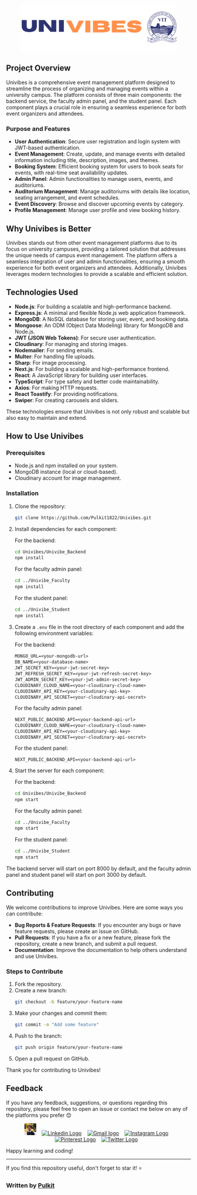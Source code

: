 <p align="center">
  <a href="https://github.com/Pulkit1822/Univibes">
    <img src="https://github.com/Pulkit1822/Univibes/blob/main/Univibe_Faculty/src/app/logo.png" height="128">
  </a>
</p>

## Project Overview

Univibes is a comprehensive event management platform designed to streamline the process of organizing and managing events within a university campus. The platform consists of three main components: the backend service, the faculty admin panel, and the student panel. Each component plays a crucial role in ensuring a seamless experience for both event organizers and attendees.

### Purpose and Features

- **User Authentication**: Secure user registration and login system with JWT-based authentication.
- **Event Management**: Create, update, and manage events with detailed information including title, description, images, and themes.
- **Booking System**: Efficient booking system for users to book seats for events, with real-time seat availability updates.
- **Admin Panel**: Admin functionalities to manage users, events, and auditoriums.
- **Auditorium Management**: Manage auditoriums with details like location, seating arrangement, and event schedules.
- **Event Discovery**: Browse and discover upcoming events by category.
- **Profile Management**: Manage user profile and view booking history.

## Why Univibes is Better

Univibes stands out from other event management platforms due to its focus on university campuses, providing a tailored solution that addresses the unique needs of campus event management. The platform offers a seamless integration of user and admin functionalities, ensuring a smooth experience for both event organizers and attendees. Additionally, Univibes leverages modern technologies to provide a scalable and efficient solution.

## Technologies Used

- **Node.js**: For building a scalable and high-performance backend.
- **Express.js**: A minimal and flexible Node.js web application framework.
- **MongoDB**: A NoSQL database for storing user, event, and booking data.
- **Mongoose**: An ODM (Object Data Modeling) library for MongoDB and Node.js.
- **JWT (JSON Web Tokens)**: For secure user authentication.
- **Cloudinary**: For managing and storing images.
- **Nodemailer**: For sending emails.
- **Multer**: For handling file uploads.
- **Sharp**: For image processing.
- **Next.js**: For building a scalable and high-performance frontend.
- **React**: A JavaScript library for building user interfaces.
- **TypeScript**: For type safety and better code maintainability.
- **Axios**: For making HTTP requests.
- **React Toastify**: For providing notifications.
- **Swiper**: For creating carousels and sliders.

These technologies ensure that Univibes is not only robust and scalable but also easy to maintain and extend.

## How to Use Univibes

### Prerequisites

- Node.js and npm installed on your system.
- MongoDB instance (local or cloud-based).
- Cloudinary account for image management.

### Installation

1. Clone the repository:
   ```bash
   git clone https://github.com/Pulkit1822/Univibes.git
   ```

2. Install dependencies for each component:

   For the backend:
   ```bash
   cd Univibes/Univibe_Backend
   npm install
   ```

   For the faculty admin panel:
   ```bash
   cd ../Univibe_Faculty
   npm install
   ```

   For the student panel:
   ```bash
   cd ../Univibe_Student
   npm install
   ```

3. Create a `.env` file in the root directory of each component and add the following environment variables:

   For the backend:
   ```env
   MONGO_URL=<your-mongodb-url>
   DB_NAME=<your-database-name>
   JWT_SECRET_KEY=<your-jwt-secret-key>
   JWT_REFRESH_SECRET_KEY=<your-jwt-refresh-secret-key>
   JWT_ADMIN_SECRET_KEY=<your-jwt-admin-secret-key>
   CLOUDINARY_CLOUD_NAME=<your-cloudinary-cloud-name>
   CLOUDINARY_API_KEY=<your-cloudinary-api-key>
   CLOUDINARY_API_SECRET=<your-cloudinary-api-secret>
   ```

   For the faculty admin panel:
   ```env
   NEXT_PUBLIC_BACKEND_API=<your-backend-api-url>
   CLOUDINARY_CLOUD_NAME=<your-cloudinary-cloud-name>
   CLOUDINARY_API_KEY=<your-cloudinary-api-key>
   CLOUDINARY_API_SECRET=<your-cloudinary-api-secret>
   ```

   For the student panel:
   ```env
   NEXT_PUBLIC_BACKEND_API=<your-backend-api-url>
   ```

4. Start the server for each component:

   For the backend:
   ```bash
   cd Univibes/Univibe_Backend
   npm start
   ```

   For the faculty admin panel:
   ```bash
   cd ../Univibe_Faculty
   npm start
   ```

   For the student panel:
   ```bash
   cd ../Univibe_Student
   npm start
   ```

The backend server will start on port 8000 by default, and the faculty admin panel and student panel will start on port 3000 by default.

## Contributing

We welcome contributions to improve Univibes. Here are some ways you can contribute:

- **Bug Reports & Feature Requests**: If you encounter any bugs or have feature requests, please create an issue on GitHub.
- **Pull Requests**: If you have a fix or a new feature, please fork the repository, create a new branch, and submit a pull request.
- **Documentation**: Improve the documentation to help others understand and use Univibes.

### Steps to Contribute

1. Fork the repository.
2. Create a new branch:
   ```bash
   git checkout -b feature/your-feature-name
   ```
3. Make your changes and commit them:
   ```bash
   git commit -m "Add some feature"
   ```
4. Push to the branch:
   ```bash
   git push origin feature/your-feature-name
   ```
5. Open a pull request on GitHub.

Thank you for contributing to Univibes!

## Feedback

If you have any feedback, suggestions, or questions regarding this repository, please feel free to open an issue or contact me below on any of the platforms you prefer 😊
<br/>
<p align="center">
  <a href="https://pulkitmathur.tech/"><img src="https://github.com/Pulkit1822/Pulkit1822/blob/main/animated-icons/pic.jpeg" alt="portfolio" width="32"></a>&nbsp;&nbsp;&nbsp;
  <a href="https://www.linkedin.com/in/pulkitkmathur/"><img src="https://github.com/TheDudeThatCode/TheDudeThatCode/blob/master/Assets/Linkedin.svg" alt="Linkedin Logo" width="32"></a>&nbsp;&nbsp;&nbsp;
  <a href="mailto:pulkitmathur.me@gmail.com"><img src="https://github.com/TheDudeThatCode/TheDudeThatCode/blob/master/Assets/Gmail.svg" alt="Gmail logo" height="32"></a>&nbsp;&nbsp;&nbsp;
  <a href="https://www.instagram.com/pulkitkumarmathur/"><img src="https://github.com/TheDudeThatCode/TheDudeThatCode/blob/master/Assets/Instagram.svg" alt="Instagram Logo" width="32"></a>&nbsp;&nbsp;&nbsp;
  <a href="https://in.pinterest.com/pulkitkumarmathur/"><img src="https://upload.wikimedia.org/wikipedia/commons/0/08/Pinterest-logo.png?20160129083321" alt="Pinterest Logo" width="32"></a>&nbsp;&nbsp;&nbsp;
  <a href="https://twitter.com/pulkitkmathur"><img src="https://upload.wikimedia.org/wikipedia/commons/5/57/X_logo_2023_%28white%29.png" alt="Twitter Logo" width="32"></a>&nbsp;&nbsp;&nbsp;
</p>



Happy learning and coding!

---

If you find this repository useful, don't forget to star it! ⭐️

### Written by [Pulkit](https://github.com/Pulkit1822)
